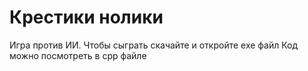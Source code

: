 # Крестики нолики
Игра против ИИ.
Чтобы сыграть скачайте и откройте exe файл
Код можно посмотреть в cpp файле

